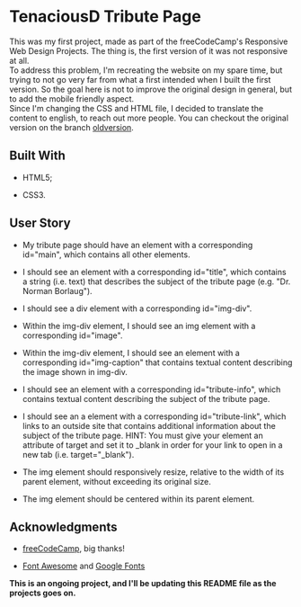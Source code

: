 # TenaciousD Tribute Page

This was my first project, made as part of the freeCodeCamp's Responsive Web Design Projects. The thing is, the first version of it was not responsive at all.  
To address this problem, I'm recreating the website on my spare time, but trying to not go very far from what a first intended when I built the first version. So the goal here is not to improve the original design in general, but to add the mobile friendly aspect.  
Since I'm changing the CSS and HTML file, I decided to translate the content to english, to reach out more people.
You can checkout the original version on the branch [oldversion](https://github.com/cgmbauer/tributepage.tenaciousd/tree/oldversion).  

## Built With

- HTML5;

- CSS3.


## User Story

- My tribute page should have an element with a corresponding id="main", which contains all other elements.

- I should see an element with a corresponding id="title", which contains a string (i.e. text) that describes the subject of the tribute page (e.g. "Dr. Norman Borlaug").

- I should see a div element with a corresponding id="img-div".

- Within the img-div element, I should see an img element with a corresponding id="image".

- Within the img-div element, I should see an element with a corresponding id="img-caption" that contains textual content describing the image shown in img-div.

- I should see an element with a corresponding id="tribute-info", which contains textual content describing the subject of the tribute page.

- I should see an a element with a corresponding id="tribute-link", which links to an outside site that contains additional information about the subject of the tribute page. HINT: You must give your element an attribute of target and set it to _blank in order for your link to open in a new tab (i.e. target="_blank").

- The img element should responsively resize, relative to the width of its parent element, without exceeding its original size.

- The img element should be centered within its parent element.

## Acknowledgments

- [freeCodeCamp](https://www.freecodecamp.org/), big thanks!

- [Font Awesome](https://fontawesome.com/) and [Google Fonts](https://fonts.google.com/)

**This is an ongoing project, and I'll be updating this README file as the projects goes on.**

